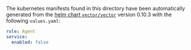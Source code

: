 The kubernetes manifests found in this directory have been automatically generated
from the [helm chart `vector/vector`](https://github.com/vectordotdev/helm-charts/tree/master/charts/vector)
version 0.10.3 with the following `values.yaml`:

```yaml
role: Agent
service:
  enabled: false
```
